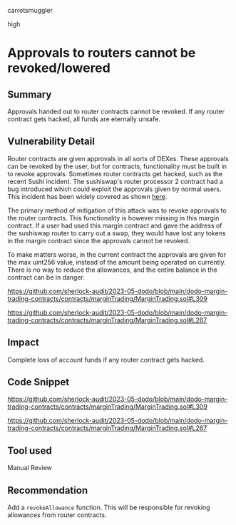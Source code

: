 carrotsmuggler

high

# Approvals to routers cannot be revoked/lowered

## Summary

Approvals handed out to router contracts cannot be revoked. If any router contract gets hacked, all funds are eternally unsafe.

## Vulnerability Detail

Router contracts are given approvals in all sorts of DEXes. These approvals can be revoked by the user, but for contracts, functionality must be built in to revoke approvals. Sometimes router contracts get hacked, such as the recent Sushi incident. The sushiswap's router processor 2 contract had a bug introduced which could exploit the approvals given by normal users. This incident has been widely covered as shown [here](https://twitter.com/peckshield/status/1644907207530774530?s=20).

The primary method of mitigation of this attack was to revoke approvals to the router contracts. This functionality is however missing in this margin contract. If a user had used this margin contract and gave the address of the sushiswap router to carry out a swap, they would have lost any tokens in the margin contract since the approvals cannot be revoked.

To make matters worse, in the current contract the approvals are given for the max uint256 value, instead of the amount being operated on currently. There is no way to reduce the allowances, and the entire balance in the contract can be in danger.

https://github.com/sherlock-audit/2023-05-dodo/blob/main/dodo-margin-trading-contracts/contracts/marginTrading/MarginTrading.sol#L309

https://github.com/sherlock-audit/2023-05-dodo/blob/main/dodo-margin-trading-contracts/contracts/marginTrading/MarginTrading.sol#L267

## Impact

Complete loss of account funds if any router contract gets hacked.

## Code Snippet

https://github.com/sherlock-audit/2023-05-dodo/blob/main/dodo-margin-trading-contracts/contracts/marginTrading/MarginTrading.sol#L309

https://github.com/sherlock-audit/2023-05-dodo/blob/main/dodo-margin-trading-contracts/contracts/marginTrading/MarginTrading.sol#L267

## Tool used 

Manual Review

## Recommendation

Add a `revokeAllowance` function. This will be responsible for revoking allowances from router contracts.
